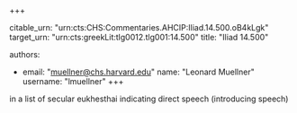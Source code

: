 +++


citable_urn: "urn:cts:CHS:Commentaries.AHCIP:Iliad.14.500.oB4kLgk"
target_urn: "urn:cts:greekLit:tlg0012.tlg001:14.500"
title: "Iliad 14.500"

authors:
- email: "muellner@chs.harvard.edu"
  name: "Leonard Muellner"
  username: "lmuellner"
+++

<p>in a list of secular eukhesthai indicating direct speech (introducing speech)</p>